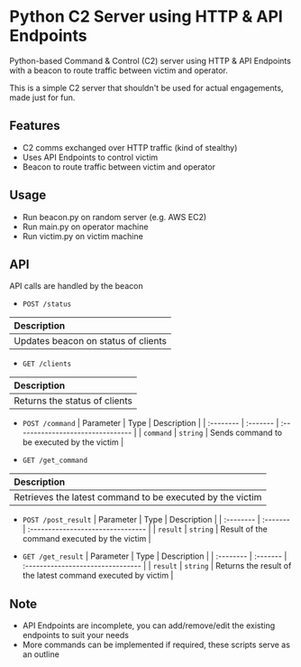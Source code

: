 # Python C2 Server using HTTP & API Endpoints 
Python-based Command & Control (C2) server using HTTP & API Endpoints with a beacon to route traffic between victim and operator. 

This is a simple C2 server that shouldn't be used for actual engagements, made just for fun.





## Features

- C2 comms exchanged over HTTP traffic (kind of stealthy)
- Uses API Endpoints to control victim
- Beacon to route traffic between victim and operator






## Usage
- Run beacon.py on random server (e.g. AWS EC2)
- Run main.py on operator machine
- Run victim.py on victim machine



## API
API calls are handled by the beacon
- ```POST /status```

| Description                        |
| :-------------------------         |
| Updates beacon on status of clients |

- ```GET /clients```

| Description                        |
| :-------------------------         |
| Returns the status of clients |

- ```POST /command```
| Parameter | Type     | Description                       |
| :-------- | :------- | :-------------------------------- |
| `command`      | `string` | Sends command to be executed by the victim  |

- ```GET /get_command```

| Description                        |
| :-------------------------         |
| Retrieves the latest command to be executed by the victim |


- ```POST /post_result```
| Parameter | Type     | Description                       |
| :-------- | :------- | :-------------------------------- |
| `result`      | `string` | Result of the command executed by the victim  |

- ```GET /get_result```
| Parameter | Type     | Description                       |
| :-------- | :------- | :-------------------------------- |
| `result`      | `string` | Returns the result of the latest command executed by victim  |


## Note
- API Endpoints are incomplete, you can add/remove/edit the existing endpoints to suit your needs
- More commands can be implemented if required, these scripts serve as an outline



